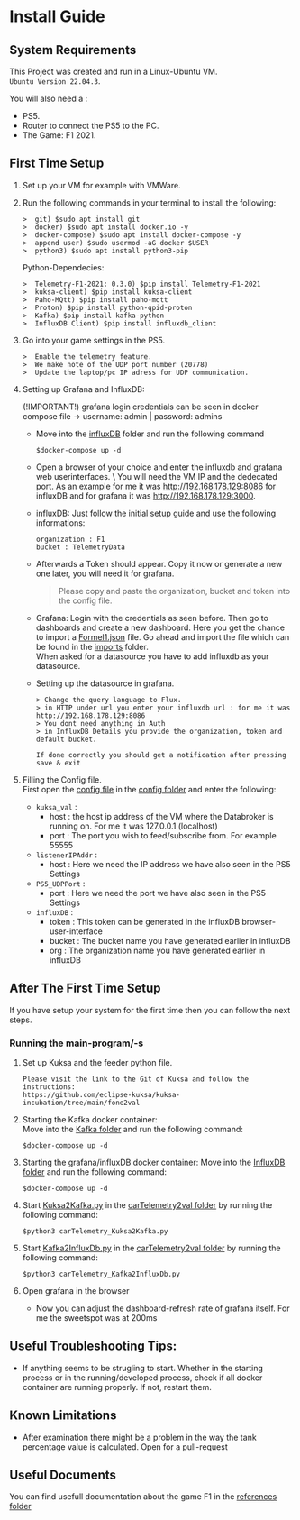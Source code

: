 # Install Guide
## System Requirements
This Project was created and run in a Linux-Ubuntu VM. \
`Ubuntu Version 22.04.3`.

You will also need a :

* PS5.
* Router to connect the PS5 to the PC.
* The Game: F1 2021.


## First Time Setup 
1. Set up your VM for example with VMWare.

2. Run the following commands in your terminal to install the following:

    ```
    >  git) $sudo apt install git
    >  docker) $sudo apt install docker.io -y
    >  docker-compose) $sudo apt install docker-compose -y
    >  append user) $sudo usermod -aG docker $USER
    >  python3) $sudo apt install python3-pip
    ```
    
    Python-Dependecies:
    
    ```
    >  Telemetry-F1-2021: 0.3.0) $pip install Telemetry-F1-2021
    >  kuksa-client) $pip install kuksa-client
    >  Paho-MQtt) $pip install paho-mqtt
    >  Proton) $pip install python-qpid-proton
    >  Kafka) $pip install kafka-python
    >  InfluxDB Client) $pip install influxdb_client
    ```

3. Go into your game settings in the PS5.

    ```
    >  Enable the telemetry feature.
    >  We make note of the UDP port number (20778)
    >  Update the laptop/pc IP adress for UDP communication.
    ```

4. Setting up Grafana and InfluxDB: 

    (!IMPORTANT!) grafana login credentials can be seen in docker compose file -> username: admin | password: admins

    * Move into the [influxDB](./InfluxDB/) folder and run the following command

        ```
        $docker-compose up -d
        ```

    * Open a browser of your choice and enter the influxdb and grafana web userinterfaces. \ 
        You will need the VM IP and the dedecated port. As an example for me it was http://192.168.178.129:8086 for influxDB and for grafana it was http://192.168.178.129:3000.
    
    * influxDB: Just follow the initial setup guide and use the following informations:
        ```
        organization : F1
        bucket : TelemetryData
        ```

    * Afterwards a Token should appear. Copy it now or generate a new one later, you will need it for grafana.

        > Please copy and paste the organization, bucket and token into the config file.

    * Grafana: Login with the credentials as seen before. Then go to dashboards and create a new dashboard. 
    Here you get the chance to import a [Formel1.json](./imports/Formel%201-1701426043812.json) file. Go ahead and import the file which can be found in the [imports](./imports/) folder. \
    When asked for a datasource you have to add influxdb as your datasource.    

    * Setting up the datasource in grafana. 
        ```
        > Change the query language to Flux.
        > in HTTP under url you enter your influxdb url : for me it was http://192.168.178.129:8086 
        > You dont need anything in Auth
        > in InfluxDB Details you provide the organization, token and default bucket. 

        If done correctly you should get a notification after pressing save & exit 
        ```

5. Filling the Config file. \
First open the [config file](./carTelemetry2val/config/carTelemetry_feeder.ini) in the [config folder](./carTelemetry2val/config/) and enter the following:
    * `kuksa_val` :
        * host : the host ip address of the VM where the Databroker is running on. For me it was 127.0.0.1 (localhost)
        * port : The port you wish to feed/subscribe from. For example 55555
    * `listenerIPAddr` :
        * host : Here we need the IP address we have also seen in the PS5 Settings
    * `PS5_UDPPort` : 
        * port : Here we need the port we have also seen in the PS5 Settings
    * `influxDB` : 
        * token : This token can be generated in the influxDB browser-user-interface
        * bucket : The bucket name you have generated earlier in influxDB
        * org : The organization name you have generated earlier in influxDB


## After The First Time Setup
If you have setup your system for the first time then you can follow the next steps.

### Running the main-program/-s
1. Set up Kuksa and the feeder python file.
    ```
    Please visit the link to the Git of Kuksa and follow the instructions:
    https://github.com/eclipse-kuksa/kuksa-incubation/tree/main/fone2val
    ```


2. Starting the Kafka docker container: \
    Move into the [Kafka folder](./Kafka/) and run the following command:
    ```   
    $docker-compose up -d
    ```

3. Starting the grafana/influxDB docker container:
    Move into the [InfluxDB folder](./InfluxDB/) and run the following command:
    ```
    $docker-compose up -d
    ```
    
4. Start [Kuksa2Kafka.py](./carTelemetry2val/carTelemetry_Kuksa2Kafka.py) in the [carTelemetry2val folder](./carTelemetry2val/) by running the following command:

    ```
    $python3 carTelemetry_Kuksa2Kafka.py
    ```

5. Start [Kafka2InfluxDb.py](./carTelemetry2val/carTelemetry_Kafka2InfluxDb.py) in the [carTelemetry2val folder](./carTelemetry2val/) by running the following command:

    ```
    $python3 carTelemetry_Kafka2InfluxDb.py
    ```


7. Open grafana in the browser
    * Now you can adjust the dashboard-refresh rate of grafana itself. For me the sweetspot was at 200ms
## Useful Troubleshooting Tips:
* If anything seems to be strugling to start. Whether in the starting process or in the running/developed process, check if all docker container are running properly. If not, restart them.

## Known Limitations
* After examination there might be a problem in the way the tank percentage value is calculated. Open for a pull-request

## Useful Documents
You can find usefull documentation about the game F1 in the [references folder](./carTelemetry2val/references/)
